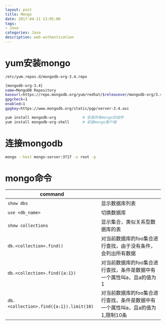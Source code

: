 ```yaml
---
layout: post
title: Mongo
date: 2017-04-11 13:05:00
tags:
- Java
categories: Java
description: web-authentication
---
```



# yum安装mongo
```bash
/etc/yum.repos.d/mongodb-org-3.4.repo
```

```bash
[mongodb-org-3.4]
name=MongoDB Repository
baseurl=https://repo.mongodb.org/yum/redhat/$releasever/mongodb-org/3.4/x86_64/
gpgcheck=1
enabled=1
gpgkey=https://www.mongodb.org/static/pgp/server-3.4.asc
```

```bash
yum install mongodb-org            # 安装所有mongo的组件
yum install mongodb-org-shell      # 安装mongo客户端
```

# 连接mongodb
```bash
mongo --host mongo-server:3717 -u root -p
```


# mongo命令
|                command                      |                                                                      |
| ------------------------------------------- | -------------------------------------------------------------------- |
| `show dbs`                                  | 显示数据库列表                                                          |
| `use <db_name>`                             | 切换数据库                                                             |
| `show collections`                          | 显示集合，类似关系型数据库的表                                             |
| `db.<collection>.find()`                    | 对当前数据库的foo集合进行查找，由于没有条件，会列出所有数据                    |
| `db.<collection>.find({a:1})`               | 对当前数据库的foo集合进行查找，条件是数据中有一个属性叫a，且a的值为1            |
| `db.<collection>.find({a:1}).limit(10)`     | 对当前数据库的foo集合进行查找，条件是数据中有一个属性叫a，且a的值为1,限制10条     |

